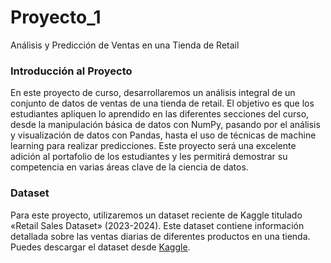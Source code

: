 # Proyecto_1
Análisis y Predicción de Ventas en una Tienda de Retail
### Introducción al Proyecto

En este proyecto de curso, desarrollaremos un análisis integral de un conjunto de datos de ventas de una tienda de retail. El objetivo es que los estudiantes apliquen lo aprendido en las diferentes secciones del curso, desde la manipulación básica de datos con NumPy, pasando por el análisis y visualización de datos con Pandas, hasta el uso de técnicas de machine learning para realizar predicciones. Este proyecto será una excelente adición al portafolio de los estudiantes y les permitirá demostrar su competencia en varias áreas clave de la ciencia de datos.

### Dataset

Para este proyecto, utilizaremos un dataset reciente de Kaggle titulado «Retail Sales Dataset» (2023-2024). Este dataset contiene información detallada sobre las ventas diarias de diferentes productos en una tienda. Puedes descargar el dataset desde [Kaggle](https://www.kaggle.com/datasets/mohammadtalib786/retail-sales-dataset).
